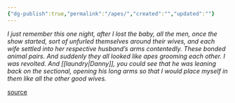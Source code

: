 ```yaml
---
{"dg-publish":true,"permalink":"/apes/","created":"","updated":""}
---
```


*I just remember this one night, after I lost the baby, all the men, once the show started, sort of unfurled themselves around their wives, and each wife settled into her respective husband’s arms contentedly. These bonded animal pairs. And suddenly they all looked like apes grooming each other. I was revolted. And [[laundry\|Danny]], you could see that he was leaning back on the sectional, opening his long arms so that I would place myself in them like all the other good wives.*

[source](https://www.goodreads.com/book/show/48890225-detransition-baby)
